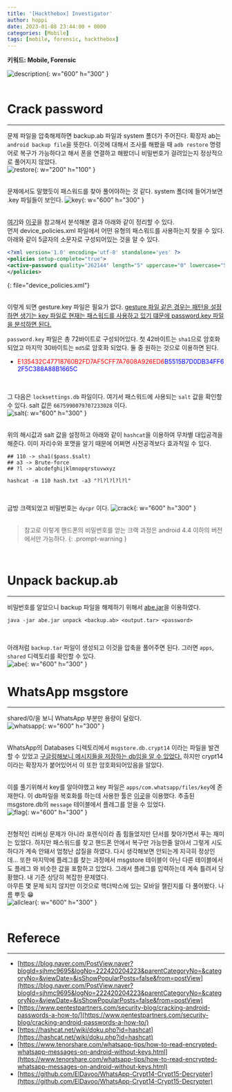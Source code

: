 ```yaml
---
title: '[Hackthebox] Investigator'
author: hoppi
date: 2023-01-08 23:44:00 + 0000
categories: [Mobile]
tags: [mobile, forensic, hackthebox]
---
```


**키워드: Mobile, Forensic**  

![description](../../../assets/img/2023-01-08/2023-01-08-description.png){: w="600" h="300" }  
<br/>

# Crack password
***
문제 파일을 압축해제하면 backup.ab 파일과 system 폴더가 주어진다. 확장자 ab는 `android backup file`을 뜻한다. 이것에 대해서 조사를 해봤을 때 `adb restore` 명령어로 복구가 가능하다고 해서 폰을 연결하고 해봤더니 비밀번호가 걸려있는지 정상적으로 풀어지지 않았다.  
![restore](../../../assets/img/2023-01-08/2023-01-08-restore.png){: w="200" h="100" }  
<br/>

문제에서도 말했듯이 패스워드를 찾아 풀어야하는 것 같다. system 폴더에 들어가보면 .key 파일들이 보인다. 
![key](../../../assets/img/2023-01-08/2023-01-08-key.png){: w="600" h="300" }  
<br/>

[여기](https://blog.naver.com/PostView.naver?blogId=sjhmc9695&logNo=222420204223&parentCategoryNo=&categoryNo=&viewDate=&isShowPopularPosts=false&from=postView)와 [이곳](https://www.pentestpartners.com/security-blog/cracking-android-passwords-a-how-to/)을 참고해서 분석해본 결과 아래와 같이 정리할 수 있다.  
먼저 device_policies.xml 파일에서 어떤 유형의 패스워드를 사용하는지 찾을 수 있다. 아래와 같이 5글자의 소문자로 구성되어있는 것을 알 수 있다.  
```xml
<?xml version='1.0' encoding='utf-8' standalone='yes' ?>
<policies setup-complete="true">
<active-password quality="262144" length="5" uppercase="0" lowercase="5" letters="5" numeric="0" symbols="0" nonletter="0" />
</policies>
```
{: file="device_policies.xml"}  
<br/>

이렇게 되면 gesture.key 파일은 필요가 없다. <u>gesture 파일 같은 경우는 패턴을 설정하면 생기는 key 파일로 현재는 패스워드를 사용하고 있기 떄문에 password.key 파일을 분석하면 된다.</u>  

`password.key` 파일은 총 72바이트로 구성되어있다. 첫 42바이트는 `sha1`으로 암호화되었고 마지막 30바이트는 `md5`로 암호화 되었다. 둘 중 원하는 것으로 이용하면 된다.  
- <span style="color:red">E135432C47718760B2FD7AF5CFF7A7608A926ED6</span><span style="color:blue">B5515B7D0DB34FF62F5C388A88B1665C</span>  
<br/>

그 다음은 `locksettings.db` 파일이다. 여기서 패스워드에 사용되는 `salt` 값을 확인할 수 있다. salt 값은 `6675990079707233028` 이다.  
![salt](../../../assets/img/2023-01-08/2023-01-08-salt.png){: w="600" h="300" }  
<br/>

위의 해시값과 salt 값을 설정하고 아래와 같이 `hashcat`을 이용하여 무차별 대입공격을 해준다. 이미 자리수와 포맷을 알기 때문에 어쩌면 사전공격보다 효과적일 수 있다.  
```shell
## 110 -> sha1($pass.$salt)
## a3 -> Brute-force
## ?l -> abcdefghijklmnopqrstuvwxyz

hashcat -m 110 hash.txt -a3 "?l?l?l?l?l"
```  
<br/>

금방 크랙되었고 비밀번호는 `dycpr` 이다.
![crack](../../../assets/img/2023-01-08/2023-01-08-crack.png){: w="600" h="300" }  
<br/>

> 참고로 이렇게 핸드폰의 비밀번호를 얻는 크랙 과정은 android 4.4 이하의 버전에서만 가능하다.
{: .prompt-warning }  
<br/>

# Unpack backup.ab
***
비밀번호를 알았으니 backup 파일을 해제하기 위해서 [abe.jar](https://sourceforge.net/projects/android-backup-processor/)을 이용하였다. 
```shell
java -jar abe.jar unpack <backup.ab> <output.tar> <password>
```
<br/>

아래처럼 `backup.tar` 파일이 생성되고 이것을 압축을 풀어주면 된다.  그러면 `apps`, `shared` 디렉토리를 확인할 수 있다.  
![abe](../../../assets/img/2023-01-08/2023-01-08-abe.png){: w="600" h="300" }
<br/>

# WhatsApp msgstore
***
shared/0/을 보니 WhatsApp 부분만 용량이 달랐다.  
![whatsapp](../../../assets/img/2023-01-08/2023-01-08-whatsapp.png){: w="600" h="300" }  
<br/>

WhatsApp의 Databases 디렉토리에서 `msgstore.db.crypt14` 이라는 파일을 발견할 수 있었고 <u>구글링해보니 메시지들을 저장하는 db임을 알 수 있었다.</u> 하지만 crypt14이라는 확장자가 붙어있어서 이 또한 암호화되어있음을 알았다.  
<br/>

이를 풀기위해서 key를 알아야했고 key 파일은 `apps/com.whatsapp/files/key`에 존재한다. 이 db파일을 복호화를 하는데 사용한 툴은 [이곳](https://github.com/ElDavoo/WhatsApp-Crypt14-Crypt15-Decrypter)을 이용했다. 추출된 msgstore.db의 `message` 테이블에서 플레그를 얻을 수 있었다.  
![flag](../../../assets/img/2023-01-08/2023-01-08-flag.png){: w="600" h="300" }  
<br/>

전형적인 리버싱 문제가 아니라 포렌식이라 좀 힘들었지만 단서를 찾아가면서 푸는 재미는 있었다. 하지만 패스워드를 찾고 핸드폰 안에서 복구만 가능한줄 알아서 그렇게 시도하다가 계속 안돼서 엄청난 삽질을 하였다. 다시 생각해보면 안되는게 지극히 정상인데... 또한 마지막에 플레그를 찾는 과정에서 msgstore 테이블이 아닌 다른 테이블에서도 플레그 와 비슷한 값을 포함하고 있었다. 그래서 플레그를 입력하는데 계속 틀려서 당황했다. 내 기준 상당히 복잡한 문제였다.  
아무튼 몇 문제 되지 않지만 이것으로 핵더박스에 있는 모바일 챌린지를 다 풀어봤다. 나름 뿌듯 😁  
![allclear](../../../assets/img/2023-01-08/2023-01-08-allclear.png){: w="600" h="300" }  
<br/>

# Referece
***
- [https://blog.naver.com/PostView.naver?blogId=sjhmc9695&logNo=222420204223&parentCategoryNo=&categoryNo=&viewDate=&isShowPopularPosts=false&from=postView](https://blog.naver.com/PostView.naver?blogId=sjhmc9695&logNo=222420204223&parentCategoryNo=&categoryNo=&viewDate=&isShowPopularPosts=false&from=postView)
- [https://www.pentestpartners.com/security-blog/cracking-android-passwords-a-how-to/](https://www.pentestpartners.com/security-blog/cracking-android-passwords-a-how-to/)
- [https://hashcat.net/wiki/doku.php?id=hashcat](https://hashcat.net/wiki/doku.php?id=hashcat)
- [https://www.tenorshare.com/whatsapp-tips/how-to-read-encrypted-whatsapp-messages-on-android-without-keys.html](https://www.tenorshare.com/whatsapp-tips/how-to-read-encrypted-whatsapp-messages-on-android-without-keys.html)
- [https://github.com/ElDavoo/WhatsApp-Crypt14-Crypt15-Decrypter](https://github.com/ElDavoo/WhatsApp-Crypt14-Crypt15-Decrypter)